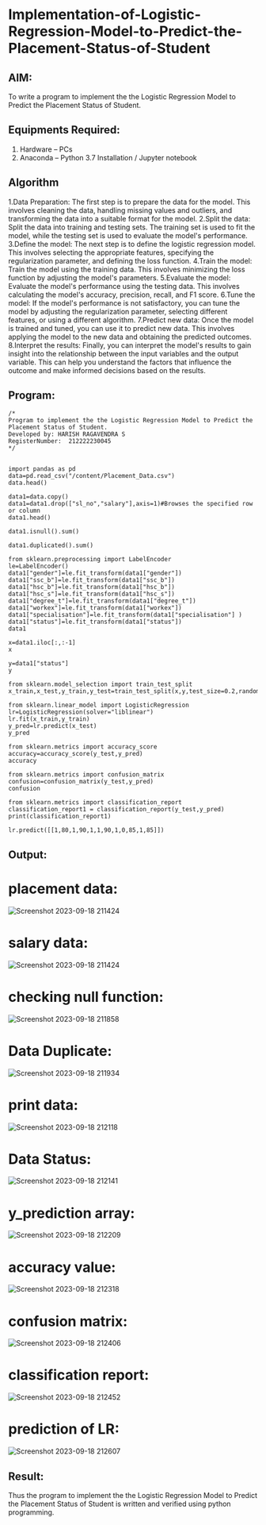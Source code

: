 # Implementation-of-Logistic-Regression-Model-to-Predict-the-Placement-Status-of-Student

## AIM:
To write a program to implement the the Logistic Regression Model to Predict the Placement Status of Student.

## Equipments Required:
1. Hardware – PCs
2. Anaconda – Python 3.7 Installation / Jupyter notebook

## Algorithm
1.Data Preparation: The first step is to prepare the data for the model. This involves cleaning the data, handling missing values and outliers, and transforming the data into a suitable format for the model.
2.Split the data: Split the data into training and testing sets. The training set is used to fit the model, while the testing set is used to evaluate the model's performance.
3.Define the model: The next step is to define the logistic regression model. This involves selecting the appropriate features, specifying the regularization parameter, and defining the loss function.
4.Train the model: Train the model using the training data. This involves minimizing the loss function by adjusting the model's parameters.
5.Evaluate the model: Evaluate the model's performance using the testing data. This involves calculating the model's accuracy, precision, recall, and F1 score.
6.Tune the model: If the model's performance is not satisfactory, you can tune the model by adjusting the regularization parameter, selecting different features, or using a different algorithm.
7.Predict new data: Once the model is trained and tuned, you can use it to predict new data. This involves applying the model to the new data and obtaining the predicted outcomes.
8.Interpret the results: Finally, you can interpret the model's results to gain insight into the relationship between the input variables and the output variable. This can help you understand the factors that influence the outcome and make informed decisions based on the results.

## Program:
```
/*
Program to implement the the Logistic Regression Model to Predict the Placement Status of Student.
Developed by: HARISH RAGAVENDRA S
RegisterNumber:  212222230045
*/
```
```

import pandas as pd
data=pd.read_csv("/content/Placement_Data.csv")
data.head()

data1=data.copy()
data1=data1.drop(["sl_no","salary"],axis=1)#Browses the specified row or column
data1.head()

data1.isnull().sum()

data1.duplicated().sum()

from sklearn.preprocessing import LabelEncoder
le=LabelEncoder()
data1["gender"]=le.fit_transform(data1["gender"])
data1["ssc_b"]=le.fit_transform(data1["ssc_b"])
data1["hsc_b"]=le.fit_transform(data1["hsc_b"])
data1["hsc_s"]=le.fit_transform(data1["hsc_s"])
data1["degree_t"]=le.fit_transform(data1["degree_t"])
data1["workex"]=le.fit_transform(data1["workex"])
data1["specialisation"]=le.fit_transform(data1["specialisation"] )     
data1["status"]=le.fit_transform(data1["status"])       
data1 

x=data1.iloc[:,:-1]
x

y=data1["status"]
y

from sklearn.model_selection import train_test_split
x_train,x_test,y_train,y_test=train_test_split(x,y,test_size=0.2,random_state=0)

from sklearn.linear_model import LogisticRegression
lr=LogisticRegression(solver="liblinear")
lr.fit(x_train,y_train)
y_pred=lr.predict(x_test)
y_pred

from sklearn.metrics import accuracy_score
accuracy=accuracy_score(y_test,y_pred)
accuracy

from sklearn.metrics import confusion_matrix
confusion=confusion_matrix(y_test,y_pred)
confusion

from sklearn.metrics import classification_report
classification_report1 = classification_report(y_test,y_pred)
print(classification_report1)

lr.predict([[1,80,1,90,1,1,90,1,0,85,1,85]])
```

## Output:
# placement data:
![Screenshot 2023-09-18 211424](https://github.com/harish-ragavendra-25/Implementation-of-Logistic-Regression-Model-to-Predict-the-Placement-Status-of-Student/assets/114852180/404e0167-472d-4a12-9dbe-ee2a6f21eab4)
# salary data:
![Screenshot 2023-09-18 211424](https://github.com/harish-ragavendra-25/Implementation-of-Logistic-Regression-Model-to-Predict-the-Placement-Status-of-Student/assets/114852180/92a7d226-14d9-47af-8f70-f88c703a416a)
# checking null function:
![Screenshot 2023-09-18 211858](https://github.com/harish-ragavendra-25/Implementation-of-Logistic-Regression-Model-to-Predict-the-Placement-Status-of-Student/assets/114852180/7062dd32-a984-4eec-a0fa-1e922c87880a)
# Data Duplicate:
![Screenshot 2023-09-18 211934](https://github.com/harish-ragavendra-25/Implementation-of-Logistic-Regression-Model-to-Predict-the-Placement-Status-of-Student/assets/114852180/de82a147-57f4-4b5c-bf17-4ffad8cbf453)
# print data:
![Screenshot 2023-09-18 212118](https://github.com/harish-ragavendra-25/Implementation-of-Logistic-Regression-Model-to-Predict-the-Placement-Status-of-Student/assets/114852180/7e221a2f-1cfc-46a1-9192-be663501f3b7)
# Data Status:
![Screenshot 2023-09-18 212141](https://github.com/harish-ragavendra-25/Implementation-of-Logistic-Regression-Model-to-Predict-the-Placement-Status-of-Student/assets/114852180/b8fb4496-875b-40c5-9048-43781984802b)
# y_prediction array:
![Screenshot 2023-09-18 212209](https://github.com/harish-ragavendra-25/Implementation-of-Logistic-Regression-Model-to-Predict-the-Placement-Status-of-Student/assets/114852180/d84e9622-efe0-4a9d-bdff-0416f18b40f3)
# accuracy value:
![Screenshot 2023-09-18 212318](https://github.com/harish-ragavendra-25/Implementation-of-Logistic-Regression-Model-to-Predict-the-Placement-Status-of-Student/assets/114852180/000b7c9d-38fe-4fac-977a-3c656e6778fa)
# confusion matrix:
![Screenshot 2023-09-18 212406](https://github.com/harish-ragavendra-25/Implementation-of-Logistic-Regression-Model-to-Predict-the-Placement-Status-of-Student/assets/114852180/617dfbea-c988-45a9-99d5-d9f933141fa3)
# classification report:
![Screenshot 2023-09-18 212452](https://github.com/harish-ragavendra-25/Implementation-of-Logistic-Regression-Model-to-Predict-the-Placement-Status-of-Student/assets/114852180/7f781ff9-fb4e-4e3f-8e7e-f733c4d31be1)
# prediction of LR:
![Screenshot 2023-09-18 212607](https://github.com/harish-ragavendra-25/Implementation-of-Logistic-Regression-Model-to-Predict-the-Placement-Status-of-Student/assets/114852180/352f4523-ba0f-44ee-8ffe-695322e37ee5)


## Result:
Thus the program to implement the the Logistic Regression Model to Predict the Placement Status of Student is written and verified using python programming.
